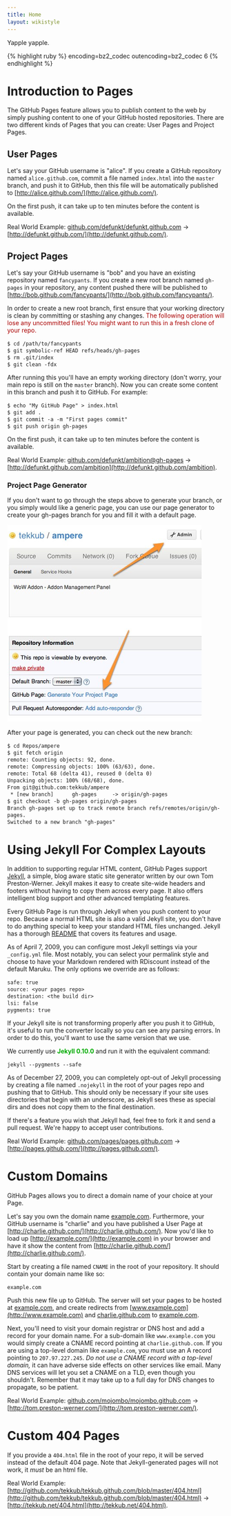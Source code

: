 ```yaml
---
title: Home
layout: wikistyle
---
```


Yapple yapple.

{% highlight ruby %}
 encoding=bz2_codec outencoding=bz2_codec 
6
{% endhighlight %}


Introduction to Pages
=====================

The GitHub Pages feature allows you to publish content to the web by simply pushing content to one of your GitHub hosted repositories. There are two different kinds of Pages that you can create: User Pages and Project Pages.

User Pages
----------

Let's say your GitHub username is "alice". If you create a GitHub repository named `alice.github.com`, commit a file named `index.html` into the `master` branch, and push it to GitHub, then this file will be automatically published to [http://alice.github.com/](http://alice.github.com/).

On the first push, it can take up to ten minutes before the content is available.

Real World Example: [github.com/defunkt/defunkt.github.com](http://github.com/defunkt/defunkt.github.com/) &rarr; [http://defunkt.github.com/](http://defunkt.github.com/).

Project Pages
-------------

Let's say your GitHub username is "bob" and you have an existing repository named `fancypants`. If you create a new root branch named `gh-pages` in your repository, any content pushed there will be published to [http://bob.github.com/fancypants/](http://bob.github.com/fancypants/).

In order to create a new root branch, first ensure that your working directory is clean by committing or stashing any changes. <span style="color: #a00;">The following operation will lose any uncommitted files!  You might want to run this in a fresh clone of your repo.</span>

    $ cd /path/to/fancypants
    $ git symbolic-ref HEAD refs/heads/gh-pages
    $ rm .git/index
    $ git clean -fdx

After running this you'll have an empty working directory (don't worry, your main repo is still on the `master` branch). Now you can create some content in this branch and push it to GitHub. For example:

    $ echo "My GitHub Page" > index.html
    $ git add .
    $ git commit -a -m "First pages commit"
    $ git push origin gh-pages

On the first push, it can take up to ten minutes before the content is available.

Real World Example: [github.com/defunkt/ambition@gh-pages](http://github.com/defunkt/ambition/tree/gh-pages) &rarr; [http://defunkt.github.com/ambition](http://defunkt.github.com/ambition).

### Project Page Generator

If you don't want to go through the steps above to generate your branch, or you simply would like a generic page, you can use our page generator to create your gh-pages branch for you and fill it with a default page.

![Page generator](page_generator.jpg)

After your page is generated, you can check out the new branch:

    $ cd Repos/ampere
    $ git fetch origin
    remote: Counting objects: 92, done.
    remote: Compressing objects: 100% (63/63), done.
    remote: Total 68 (delta 41), reused 0 (delta 0)
    Unpacking objects: 100% (68/68), done.
    From git@github.com:tekkub/ampere
     * [new branch]      gh-pages     -> origin/gh-pages
    $ git checkout -b gh-pages origin/gh-pages
    Branch gh-pages set up to track remote branch refs/remotes/origin/gh-pages.
    Switched to a new branch "gh-pages"

Using Jekyll For Complex Layouts
================================

In addition to supporting regular HTML content, GitHub Pages support [Jekyll](http://github.com/mojombo/jekyll/), a simple, blog aware static site generator written by our own Tom Preston-Werner. Jekyll makes it easy to create site-wide headers and footers without having to copy them across every page. It also offers intelligent blog support and other advanced templating features.

Every GitHub Page is run through Jekyll when you push content to your repo. Because a normal HTML site is also a valid Jekyll site, you don't have to do anything special to keep your standard HTML files unchanged. Jekyll has a thorough [README](http://github.com/mojombo/jekyll/blob/master/README.textile) that covers its features and usage.

As of April 7, 2009, you can configure most Jekyll settings via your `_config.yml` file. Most notably, you can select your permalink style and choose to have your Markdown rendered with RDiscount instead of the default Maruku. The only options we override are as follows:

    safe: true
    source: <your pages repo>
    destination: <the build dir>
    lsi: false
    pygments: true

If your Jekyll site is not transforming properly after you push it to GitHub, it's useful to run the converter locally so you can see any parsing errors. In order to do this, you'll want to use the same version that we use.

We currently use <span style="font-weight: bold; color: #0a0;">Jekyll 0.10.0</span> and run it with the equivalent command:

    jekyll --pygments --safe

As of December 27, 2009, you can completely opt-out of Jekyll processing by creating a file named `.nojekyll` in the root of your pages repo and pushing that to GitHub. This should only be necessary if your site uses directories that begin with an underscore, as Jekyll sees these as special dirs and does not copy them to the final destination.

If there's a feature you wish that Jekyll had, feel free to fork it and send a pull request. We're happy to accept user contributions.

Real World Example: [github.com/pages/pages.github.com](http://github.com/pages/pages.github.com/) &rarr; [http://pages.github.com/](http://pages.github.com/).

Custom Domains
==============

GitHub Pages allows you to direct a domain name of your choice at your Page.

Let's say you own the domain name [example.com](http://example.com). Furthermore, your GitHub username is "charlie" and you have published a User Page at [http://charlie.github.com/](http://charlie.github.com/). Now you'd like to load up [http://example.com/](http://example.com) in your browser and have it show the content from [http://charlie.github.com/](http://charlie.github.com/).

Start by creating a file named `CNAME` in the root of your repository. It should contain your domain name like so:

    example.com

Push this new file up to GitHub.  The server will set your pages to be hosted at [example.com](http://example.com), and create redirects from [www.example.com](http://www.example.com) and [charlie.github.com](http://charlie.github.com/) to [example.com](http://example.com).

Next, you'll need to visit your domain registrar or DNS host and add a record for your domain name. For a sub-domain like `www.example.com` you would simply create a CNAME record pointing at `charlie.github.com`.  If you are using a top-level domain like `example.com`, you must use an A record pointing to `207.97.227.245`.  *Do not use a CNAME record with a top-level domain,* it can have adverse side effects on other services like email.  Many DNS services will let you set a CNAME on a TLD, even though you shouldn't.  Remember that it may take up to a full day for DNS changes to propagate, so be patient.

Real World Example: [github.com/mojombo/mojombo.github.com](http://github.com/mojombo/mojombo.github.com/) &rarr; [http://tom.preston-werner.com/](http://tom.preston-werner.com/).

Custom 404 Pages
================

If you provide a `404.html` file in the root of your repo, it will be served instead of the default 404 page.  Note that Jekyll-generated pages will not work, it <i>must</i> be an html file.

Real World Example: [http://github.com/tekkub/tekkub.github.com/blob/master/404.html](http://github.com/tekkub/tekkub.github.com/blob/master/404.html) &rarr; [http://tekkub.net/404.html](http://tekkub.net/404.html).
